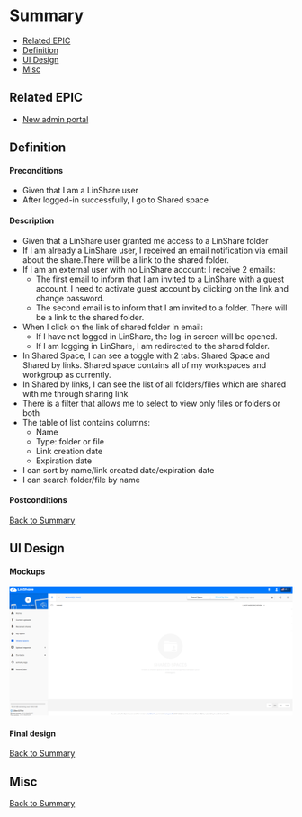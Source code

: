 # Summary

* [Related EPIC](#related-epic)
* [Definition](#definition)
* [UI Design](#ui-design)
* [Misc](#misc)

## Related EPIC

* [New admin portal](./README.md)

## Definition

#### Preconditions

* Given that I am a LinShare user
* After logged-in successfully, I go to Shared space

#### Description

- Given that a LinShare user granted me access to a LinShare folder
- If I am already a LinShare user, I received an email notification via email about the share.There will be a link to the shared folder.
- If I am an external user with no LinShare account: I receive 2 emails:
    - The first email to inform that I am invited to a LinShare with a guest account. I need to activate guest account by clicking on the link and change password.
    - The second email is to inform that I am invited to a folder. There will be a link to the shared folder.
- When I click on the link of shared folder in email:
   - If I have not logged in LinShare, the log-in screen will be opened.
   - If I am logging in LinShare, I am redirected to the shared folder. 
- In Shared Space, I can see a toggle with 2 tabs: Shared Space and Shared by links. Shared space contains all of my workspaces and workgroup as currently.
- In Shared by links, I can see the list of  all folders/files which are shared with me through sharing link
- There is a filter that allows me to select to view only files or folders or both
- The table of list contains columns: 
   - Name
   - Type: folder or file
   - Link creation date 
   - Expiration date 
- I can sort by name/link created date/expiration date 
- I can search folder/file by name

#### Postconditions

[Back to Summary](#summary)

## UI Design

#### Mockups

![story588](./mockups/588.png)

#### Final design

[Back to Summary](#summary)
## Misc

[Back to Summary](#summary)

